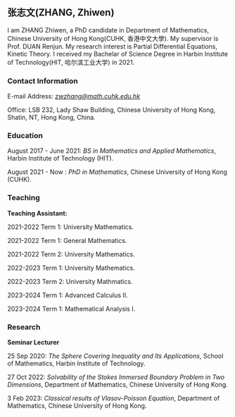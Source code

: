 ## 张志文(ZHANG, Zhiwen)
I am ZHANG Zhiwen, a PhD candidate in Department of Mathematics, Chinese University of Hong Kong(CUHK, 香港中文大學). My supervisor is Prof. DUAN Renjun. My research interest is Partial Differential Equations, Kinetic Theory. I received my Bachelar of Science Degree in Harbin Institute of Technology(HIT, 哈尔滨工业大学) in 2021.

### Contact Information
E-mail Address: *zwzhang@math.cuhk.edu.hk*

Office: LSB 232, Lady Shaw Building, Chinese University of Hong Kong, Shatin, NT, Hong Kong, China.

### Education
August 2017 - June 2021: *BS in Mathematics and Applied Mathematics*, Harbin Institute of Technology (HIT).

August 2021 - Now      : *PhD in Mathematics*, Chinese University of Hong Kong (CUHK).

### Teaching
**Teaching Assistant:**

2021-2022 Term 1: University Mathematics.

2021-2022 Term 1: General Mathematics.

2021-2022 Term 2: University Mathematics.

2022-2023 Term 1: University Mathematics.

2022-2023 Term 2: University Mathmatics.

2023-2024 Term 1: Advanced Calculus II.

2023-2024 Term 1: Mathematical Analysis I.

### Research

**Seminar Lecturer**

25 Sep 2020: *The Sphere Covering Inequality and Its Applications*, School of Mathematics, Harbin Institute of Technology.

27 Oct 2022: *Solvability of the Stokes Immersed Boundary Problem in Two Dimensions*, Department of Mathematics, Chinese University of Hong Kong.

3 Feb 2023: *Classical results of Vlasov-Poisson Equation*, Department of Mathematics, Chinese University of Hong Kong.
